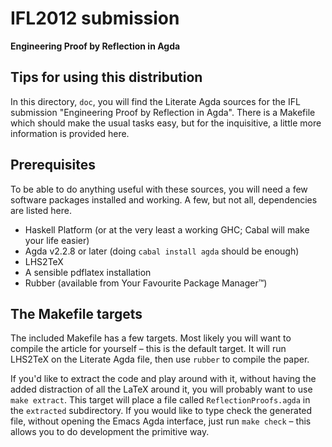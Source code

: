 IFL2012 submission
==================

**Engineering Proof by Reflection in Agda**

Tips for using this distribution
--------------------------------

In this directory, `doc`, you will find the Literate Agda sources for the IFL
submission "Engineering Proof by Reflection in Agda". There is a Makefile which
should make the usual tasks easy, but for the inquisitive, a little more
information is provided here.

Prerequisites
-------------

To be able to do anything useful with these sources, you will need a few software
packages installed and working. A few, but not all, dependencies are listed here.

* Haskell Platform (or at the very least a working GHC; Cabal will make your life easier)
* Agda v2.2.8 or later (doing `cabal install agda` should be enough)
* LHS2TeX
* A sensible pdflatex installation
* Rubber (available from Your Favourite Package Manager™)

The Makefile targets
--------------------

The included Makefile has a few targets. Most likely you will want to compile the article
for yourself – this is  the default target. It will run LHS2TeX on the Literate
Agda file, then use `rubber` to compile the paper.

If you'd like to extract the code and play around with it, without having the added
distraction of all the LaTeX  around it, you will probably want to use `make extract`. This
target will place a file called `ReflectionProofs.agda` in the `extracted` subdirectory. If you
would like to type check the generated file, without opening the Emacs Agda interface, just run
`make check` – this allows you to do development the primitive way.
